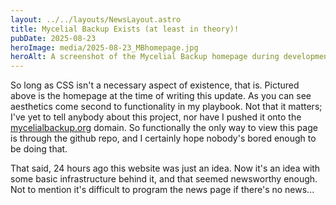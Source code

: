 ```yaml
---
layout: ../../layouts/NewsLayout.astro
title: Mycelial Backup Exists (at least in theory)!
pubDate: 2025-08-23
heroImage: media/2025-08-23_MBhomepage.jpg
heroAlt: A screenshot of the Mycelial Backup homepage during development
---
```

So long as CSS isn't a necessary aspect of existence, that is. Pictured above is the homepage at the time of writing this update. As you can see aesthetics come second to functionality in my playbook. Not that it matters; I've yet to tell anybody about this project, nor have I pushed it onto the [mycelialbackup.org](http://mycelialbackup.org) domain. So functionally the only way to view this page is through the github repo, and I certainly hope nobody's bored enough to be doing that.

That said, 24 hours ago this website was just an idea. Now it's an idea with some basic infrastructure behind it, and that seemed newsworthy enough. Not to mention it's difficult to program the news page if there's no news...